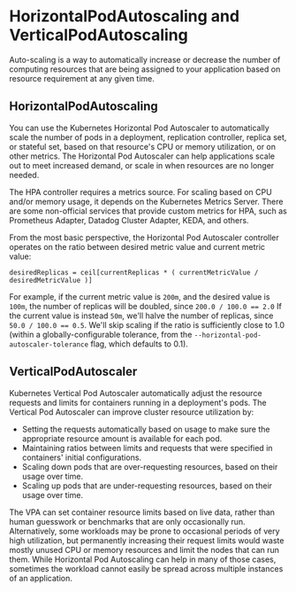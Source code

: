# HorizontalPodAutoscaling and VerticalPodAutoscaling

Auto-scaling is a way to automatically increase or decrease the number of computing resources that are being assigned to your application based on resource requirement at any given time.

## HorizontalPodAutoscaling

You can use the Kubernetes Horizontal Pod Autoscaler to automatically scale the number of pods in a deployment, replication controller, replica set, or stateful set, based on that resource's CPU or memory utilization, or on other metrics. The Horizontal Pod Autoscaler can help applications scale out to meet increased demand, or scale in when resources are no longer needed.

The HPA controller requires a metrics source. For scaling based on CPU and/or memory usage, it depends on the Kubernetes Metrics Server. There are some non-official services that provide custom metrics for HPA, such as Prometheus Adapter, Datadog Cluster Adapter, KEDA, and others.

From the most basic perspective, the Horizontal Pod Autoscaler controller operates on the ratio between desired metric value and current metric value:

```
desiredReplicas = ceil[currentReplicas * ( currentMetricValue / desiredMetricValue )]
```

For example, if the current metric value is `200m`, and the desired value is `100m`, the number of replicas will be doubled, since `200.0 / 100.0 == 2.0` If the current value is instead `50m`, we'll halve the number of replicas, since `50.0 / 100.0 == 0.5`. We'll skip scaling if the ratio is sufficiently close to 1.0 (within a globally-configurable tolerance, from the `--horizontal-pod-autoscaler-tolerance` flag, which defaults to 0.1).



## VerticalPodAutoscaler

Kubernetes Vertical Pod Autoscaler automatically adjust the resource requests and limits for containers running in a deployment's pods. The Vertical Pod Autoscaler can improve cluster resource utilization by:

- Setting the requests automatically based on usage to make sure the appropriate resource amount is available for each pod.
- Maintaining ratios between limits and requests that were specified in containers' initial configurations.
- Scaling down pods that are over-requesting resources, based on their usage over time.
- Scaling up pods that are under-requesting resources, based on their usage over time.

The VPA can set container resource limits based on live data, rather than human guesswork or benchmarks that are only occasionally run. Alternatively, some workloads may be prone to occasional periods of very high utilization, but permanently increasing their request limits would waste mostly unused CPU or memory resources and limit the nodes that can run them. While Horizontal Pod Autoscaling can help in many of those cases, sometimes the workload cannot easily be spread across multiple instances of an application.